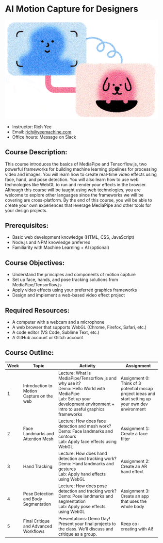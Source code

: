 # AI Motion Capture for Designers
![Drawing of a person controlling an avatar with motion capture](https://github.com/yeemachine/ai-mocap/blob/main/intro.gif?raw=true)
- Instructor: Rich Yee
- Email: rich@yeemachine.com
- Office hours: Message on Slack

## Course Description:
This course introduces the basics of MediaPipe and Tensorflow.js, two powerful frameworks for building machine learning pipelines for processing video and images. You will learn how to create real-time video effects using face, hand, and pose detection. You will also learn how to use web technologies like WebGL to run and render your effects in the browser. Although this course will be taught using web technologies, you are welcome to explore other languages since the frameworks we will be covering are cross-platform. By the end of this course, you will be able to create your own experiences that leverage MediaPipe and other tools for your design projects.

## Prerequisites:
- Basic web development knowledge (HTML, CSS, JavaScript)
- Node.js and NPM knowledge preferred
- Familiarity with Machine Learning + AI (optional)

## Course Objectives:
- Understand the principles and components of motion capture
- Set up face, hands, and pose tracking solutions from MediaPipe/Tensorflow.js 
- Apply video effects using your preferred graphics frameworks
- Design and implement a web-based video effect project

## Required Resources:
- A computer with a webcam and a microphone
- A web browser that supports WebGL (Chrome, Firefox, Safari, etc.)
- A code editor (VS Code, Sublime Text, etc.)
- A GitHub account or Glitch account

## Course Outline:

| Week | Topic | Activity | Assignment |
|------|-------|----------|------------|
| 1 | Introduction to Motion Capture on the web | Lecture: What is MediaPipe/Tensorflow.js and why use it? <br> Demo: Hello World with MediaPipe <br> Lab: Set up your development environment + Intro to useful graphics frameworks | Assignment 0: Think of 3 potential mocap project ideas and start setting up your own dev environment |
| 2 | Face Landmarks and Attention Mesh | Lecture: How does face detection and mesh work? <br> Demo: Face landmarks and contours <br> Lab: Apply face effects using WebGL | Assignment 1: Create a face filter |
| 3 | Hand Tracking | Lecture: How does hand detection and tracking work? <br> Demo: Hand landmarks and gestures <br> Lab: Apply hand effects using WebGL | Assignment 2: Create an AR hand effect |
| 4 | Pose Detection and Body Segmentation | Lecture: How does pose detection and tracking work? <br> Demo: Pose landmarks and segmentation <br> Lab: Apply pose effects using WebGL | Assignment 3: Create an app that uses the whole body |
| 5 | Final Critique and Advanced Workflows | Presentations: Demo Day! Present your final projects to the class. We'll discuss and critique as a group. | Keep co-creating with AI! |


